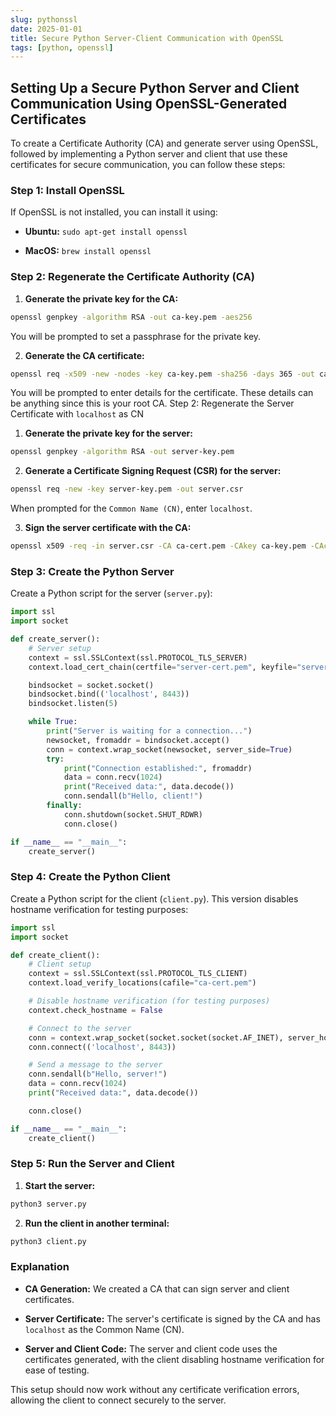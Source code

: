 ```yaml
---
slug: pythonssl
date: 2025-01-01
title: Secure Python Server-Client Communication with OpenSSL 
tags: [python, openssl]
---
```


## Setting Up a Secure Python Server and Client Communication Using OpenSSL-Generated Certificates

To create a Certificate Authority (CA) and generate server using OpenSSL, followed by implementing a Python server and client that use these certificates for secure communication, you can follow these steps:

<!-- more -->

### Step 1: Install OpenSSL 

If OpenSSL is not installed, you can install it using:
 
- **Ubuntu:**  `sudo apt-get install openssl`
 
- **MacOS:**  `brew install openssl`


### Step 2: Regenerate the Certificate Authority (CA) 
 
1. **Generate the private key for the CA:** 

```bash
openssl genpkey -algorithm RSA -out ca-key.pem -aes256
```

You will be prompted to set a passphrase for the private key.
 
2. **Generate the CA certificate:** 

```bash
openssl req -x509 -new -nodes -key ca-key.pem -sha256 -days 365 -out ca-cert.pem
```

You will be prompted to enter details for the certificate. These details can be anything since this is your root CA.
Step 2: Regenerate the Server Certificate with `localhost` as CN 
1. **Generate the private key for the server:** 

```bash
openssl genpkey -algorithm RSA -out server-key.pem
```
 
2. **Generate a Certificate Signing Request (CSR) for the server:** 

```bash
openssl req -new -key server-key.pem -out server.csr
```
When prompted for the `Common Name (CN)`, enter `localhost`.
 
3. **Sign the server certificate with the CA:** 

```bash
openssl x509 -req -in server.csr -CA ca-cert.pem -CAkey ca-key.pem -CAcreateserial -out server-cert.pem -days 365 -sha256
```

### Step 3: Create the Python Server 
Create a Python script for the server (`server.py`):

```python
import ssl
import socket

def create_server():
    # Server setup
    context = ssl.SSLContext(ssl.PROTOCOL_TLS_SERVER)
    context.load_cert_chain(certfile="server-cert.pem", keyfile="server-key.pem")

    bindsocket = socket.socket()
    bindsocket.bind(('localhost', 8443))
    bindsocket.listen(5)

    while True:
        print("Server is waiting for a connection...")
        newsocket, fromaddr = bindsocket.accept()
        conn = context.wrap_socket(newsocket, server_side=True)
        try:
            print("Connection established:", fromaddr)
            data = conn.recv(1024)
            print("Received data:", data.decode())
            conn.sendall(b"Hello, client!")
        finally:
            conn.shutdown(socket.SHUT_RDWR)
            conn.close()

if __name__ == "__main__":
    create_server()
```

### Step 4: Create the Python Client 
Create a Python script for the client (`client.py`). This version disables hostname verification for testing purposes:

```python
import ssl
import socket

def create_client():
    # Client setup
    context = ssl.SSLContext(ssl.PROTOCOL_TLS_CLIENT)
    context.load_verify_locations(cafile="ca-cert.pem")

    # Disable hostname verification (for testing purposes)
    context.check_hostname = False

    # Connect to the server
    conn = context.wrap_socket(socket.socket(socket.AF_INET), server_hostname='localhost')
    conn.connect(('localhost', 8443))

    # Send a message to the server
    conn.sendall(b"Hello, server!")
    data = conn.recv(1024)
    print("Received data:", data.decode())

    conn.close()

if __name__ == "__main__":
    create_client()
```

### Step 5: Run the Server and Client 
 
1. **Start the server:** 

```bash
python3 server.py
```
 
2. **Run the client in another terminal:** 

```bash
python3 client.py
```

### Explanation 
 
- **CA Generation:**  We created a CA that can sign server and client certificates.
 
- **Server Certificate:**  The server's certificate is signed by the CA and has `localhost` as the Common Name (CN).
 
- **Server and Client Code:**  The server and client code uses the certificates generated, with the client disabling hostname verification for ease of testing.

This setup should now work without any certificate verification errors, allowing the client to connect securely to the server.

